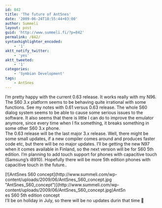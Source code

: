 ```yaml
---
id: 842
title: 'The future of AntSnes'
date: '2009-06-24T18:55:44+03:00'
author: Summeli
layout: post
guid: 'http://www.summeli.fi/?p=842'
permalink: /842/
syntaxhighlighter_encoded:
    - '1'
aktt_notify_twitter:
    - 'yes'
aktt_tweeted:
    - '1'
categories:
    - 'Symbian Development'
tags:
    - AntSnes
---
```


I’m pretty happy with the current 0.63 release. It works really with my N96. The S60 3.x platform seems to be behaving quite irrational with some functions. See my notes with 0.61 versus 0.63 release. The whole S60 dialog system seems to be able to cause some serious issues to the software. It also seems that there is little I can do to improve the emulator anymore, since every time when I fix something, it breaks something in some other S60 3.x phone.  
The 0.63 release will be the last major 3.x release. Well, there might be some small updates, if a new compiler comes around and produces faster code etc, but there will be no major updates. I’ll be getting the new N97 when it comes available in Finland, so the next version will be for S60 5th edition. I’m planning to add touch support for phones with capacitive touch (Samsung’s i8910). Hopefully there will be more 5th edition phones with capacitive touch in the future..

<div class="wp-caption aligncenter" id="attachment_915" style="width: 394px">[![AntSnes S60 concept](http://www.summeli.com/wp-content/uploads/2009/06/AntSnes_S60_concept.jpg "AntSnes_S60_concept")](http://www.summeli.com/wp-content/uploads/2009/06/AntSnes_S60_concept.jpg)AntSnes S60 5th edition concept

</div>  
I’ll be on holiday in July, so there will be no updates durin that time 🙂 
